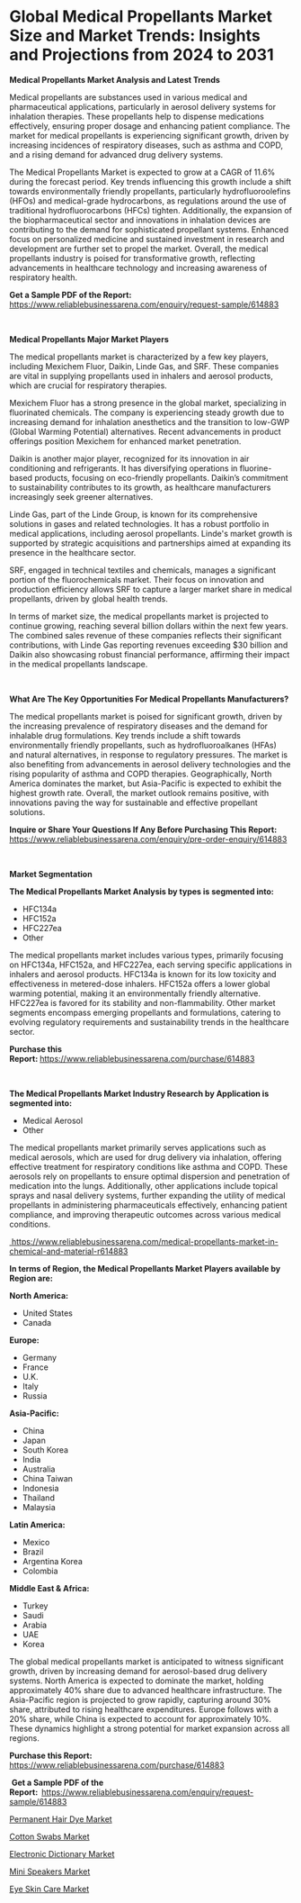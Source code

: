 <p><h1>Global Medical Propellants Market Size and Market Trends: Insights and Projections from 2024 to 2031</h1></p><p><strong>Medical Propellants Market Analysis and Latest Trends</strong></p>
<p><p>Medical propellants are substances used in various medical and pharmaceutical applications, particularly in aerosol delivery systems for inhalation therapies. These propellants help to dispense medications effectively, ensuring proper dosage and enhancing patient compliance. The market for medical propellants is experiencing significant growth, driven by increasing incidences of respiratory diseases, such as asthma and COPD, and a rising demand for advanced drug delivery systems. </p><p>The Medical Propellants Market is expected to grow at a CAGR of 11.6% during the forecast period. Key trends influencing this growth include a shift towards environmentally friendly propellants, particularly hydrofluoroolefins (HFOs) and medical-grade hydrocarbons, as regulations around the use of traditional hydrofluorocarbons (HFCs) tighten. Additionally, the expansion of the biopharmaceutical sector and innovations in inhalation devices are contributing to the demand for sophisticated propellant systems. Enhanced focus on personalized medicine and sustained investment in research and development are further set to propel the market. Overall, the medical propellants industry is poised for transformative growth, reflecting advancements in healthcare technology and increasing awareness of respiratory health.</p></p>
<p><strong>Get a Sample PDF of the Report:&nbsp;</strong> <a href="https://www.reliablebusinessarena.com/enquiry/request-sample/614883?utm_campaign=1143&utm_medium=2&utm_source=Github&utm_content=ia&utm_term=11122024&utm_id=medical-propellants">https://www.reliablebusinessarena.com/enquiry/request-sample/614883</a></p>
<p>&nbsp;</p>
<p><strong>Medical Propellants Major Market Players</strong></p>
<p><p>The medical propellants market is characterized by a few key players, including Mexichem Fluor, Daikin, Linde Gas, and SRF. These companies are vital in supplying propellants used in inhalers and aerosol products, which are crucial for respiratory therapies.</p><p>Mexichem Fluor has a strong presence in the global market, specializing in fluorinated chemicals. The company is experiencing steady growth due to increasing demand for inhalation anesthetics and the transition to low-GWP (Global Warming Potential) alternatives. Recent advancements in product offerings position Mexichem for enhanced market penetration.</p><p>Daikin is another major player, recognized for its innovation in air conditioning and refrigerants. It has diversifying operations in fluorine-based products, focusing on eco-friendly propellants. Daikin’s commitment to sustainability contributes to its growth, as healthcare manufacturers increasingly seek greener alternatives.</p><p>Linde Gas, part of the Linde Group, is known for its comprehensive solutions in gases and related technologies. It has a robust portfolio in medical applications, including aerosol propellants. Linde's market growth is supported by strategic acquisitions and partnerships aimed at expanding its presence in the healthcare sector.</p><p>SRF, engaged in technical textiles and chemicals, manages a significant portion of the fluorochemicals market. Their focus on innovation and production efficiency allows SRF to capture a larger market share in medical propellants, driven by global health trends.</p><p>In terms of market size, the medical propellants market is projected to continue growing, reaching several billion dollars within the next few years. The combined sales revenue of these companies reflects their significant contributions, with Linde Gas reporting revenues exceeding $30 billion and Daikin also showcasing robust financial performance, affirming their impact in the medical propellants landscape.</p></p>
<p>&nbsp;</p>
<p><strong>What Are The Key Opportunities For Medical Propellants Manufacturers?</strong></p>
<p><p>The medical propellants market is poised for significant growth, driven by the increasing prevalence of respiratory diseases and the demand for inhalable drug formulations. Key trends include a shift towards environmentally friendly propellants, such as hydrofluoroalkanes (HFAs) and natural alternatives, in response to regulatory pressures. The market is also benefiting from advancements in aerosol delivery technologies and the rising popularity of asthma and COPD therapies. Geographically, North America dominates the market, but Asia-Pacific is expected to exhibit the highest growth rate. Overall, the market outlook remains positive, with innovations paving the way for sustainable and effective propellant solutions.</p></p>
<p><strong>Inquire or Share Your Questions If Any Before Purchasing This Report:</strong> <a href="https://www.reliablebusinessarena.com/enquiry/pre-order-enquiry/614883?utm_campaign=1143&utm_medium=2&utm_source=Github&utm_content=ia&utm_term=11122024&utm_id=medical-propellants">https://www.reliablebusinessarena.com/enquiry/pre-order-enquiry/614883</a></p>
<p>&nbsp;</p>
<p><strong>Market Segmentation</strong></p>
<p><strong>The Medical Propellants Market Analysis by types is segmented into:</strong></p>
<p><ul><li>HFC134a</li><li>HFC152a</li><li>HFC227ea</li><li>Other</li></ul></p>
<p><p>The medical propellants market includes various types, primarily focusing on HFC134a, HFC152a, and HFC227ea, each serving specific applications in inhalers and aerosol products. HFC134a is known for its low toxicity and effectiveness in metered-dose inhalers. HFC152a offers a lower global warming potential, making it an environmentally friendly alternative. HFC227ea is favored for its stability and non-flammability. Other market segments encompass emerging propellants and formulations, catering to evolving regulatory requirements and sustainability trends in the healthcare sector.</p></p>
<p><strong>Purchase this Report:&nbsp;</strong><a href="https://www.reliablebusinessarena.com/purchase/614883?utm_campaign=1143&utm_medium=2&utm_source=Github&utm_content=ia&utm_term=11122024&utm_id=medical-propellants">https://www.reliablebusinessarena.com/purchase/614883</a></p>
<p>&nbsp;</p>
<p><strong>The Medical Propellants Market Industry Research by Application is segmented into:</strong></p>
<p><ul><li>Medical Aerosol</li><li>Other</li></ul></p>
<p><p>The medical propellants market primarily serves applications such as medical aerosols, which are used for drug delivery via inhalation, offering effective treatment for respiratory conditions like asthma and COPD. These aerosols rely on propellants to ensure optimal dispersion and penetration of medication into the lungs. Additionally, other applications include topical sprays and nasal delivery systems, further expanding the utility of medical propellants in administering pharmaceuticals effectively, enhancing patient compliance, and improving therapeutic outcomes across various medical conditions.</p></p>
<p><a href="https://www.reliablebusinessarena.com/medical-propellants-market-in-chemical-and-material-r614883?utm_campaign=1143&utm_medium=2&utm_source=Github&utm_content=ia&utm_term=11122024&utm_id=medical-propellants">&nbsp;https://www.reliablebusinessarena.com/medical-propellants-market-in-chemical-and-material-r614883</a></p>
<p><strong>In terms of Region, the Medical Propellants Market Players available by Region are:</strong></p>
<p>
    <p> <strong> North America: </strong>
        <ul>
            <li>United States</li>
            <li>Canada</li>
        </ul>
        </p> 
    <p> <strong> Europe: </strong>
        <ul>
            <li>Germany</li>
            <li>France</li>
            <li>U.K.</li>
            <li>Italy</li>
            <li>Russia</li>
        </ul>
        </p> 
    <p> <strong> Asia-Pacific: </strong>
        <ul>
            <li>China</li>
            <li>Japan</li>
            <li>South Korea</li>
            <li>India</li>
            <li>Australia</li>
            <li>China Taiwan</li>
            <li>Indonesia</li>
            <li>Thailand</li>
            <li>Malaysia</li>
        </ul>
        </p> 
    <p> <strong> Latin America: </strong>
        <ul>
            <li>Mexico</li>
            <li>Brazil</li>
            <li>Argentina Korea</li>
            <li>Colombia</li>
        </ul>
        </p> 
    <p> <strong> Middle East & Africa: </strong>
        <ul>
            <li>Turkey</li>
            <li>Saudi</li>
            <li>Arabia</li>
            <li>UAE</li>
            <li>Korea</li>
        </ul>
    </p>
    </p>
<p><p>The global medical propellants market is anticipated to witness significant growth, driven by increasing demand for aerosol-based drug delivery systems. North America is expected to dominate the market, holding approximately 40% share due to advanced healthcare infrastructure. The Asia-Pacific region is projected to grow rapidly, capturing around 30% share, attributed to rising healthcare expenditures. Europe follows with a 20% share, while China is expected to account for approximately 10%. These dynamics highlight a strong potential for market expansion across all regions.</p></p>
<p><strong>Purchase this Report: </strong><a href="https://www.reliablebusinessarena.com/purchase/614883?utm_campaign=1143&utm_medium=2&utm_source=Github&utm_content=ia&utm_term=11122024&utm_id=medical-propellants">https://www.reliablebusinessarena.com/purchase/614883</a></p>
<p>&nbsp;<strong>Get a Sample PDF of the Report:&nbsp;&nbsp;</strong><a href="https://www.reliablebusinessarena.com/enquiry/request-sample/614883?utm_campaign=1143&utm_medium=2&utm_source=Github&utm_content=ia&utm_term=11122024&utm_id=medical-propellants">https://www.reliablebusinessarena.com/enquiry/request-sample/614883</a></p>
<p><strong></strong></p>
<p><p><a href="https://www.linkedin.com/pulse/assessing-effect-ofcompany-thepermanent-hair-dye-market-3iryf?utm_campaign=1143&utm_medium=2&utm_source=Github&utm_content=ia&utm_term=11122024&utm_id=medical-propellants">Permanent Hair Dye Market</a></p><p><a href="https://www.linkedin.com/pulse/according-latest-cotton-swabs-market-forecast-set-experience-ty0if?utm_campaign=1143&utm_medium=2&utm_source=Github&utm_content=ia&utm_term=11122024&utm_id=medical-propellants">Cotton Swabs Market</a></p><p><a href="https://www.linkedin.com/pulse/c-hannibex-sqmmf?utm_campaign=1143&utm_medium=2&utm_source=Github&utm_content=ia&utm_term=11122024&utm_id=medical-propellants">Electronic Dictionary Market</a></p><p><a href="https://www.linkedin.com/pulse/historical-trends-future-projections-mini-speakers-market-qe34f?utm_campaign=1143&utm_medium=2&utm_source=Github&utm_content=ia&utm_term=11122024&utm_id=medical-propellants">Mini Speakers Market</a></p><p><a href="https://www.linkedin.com/pulse/exploring-eye-skin-care-market-size-share-revenue-anticipated-c1n5f?utm_campaign=1143&utm_medium=2&utm_source=Github&utm_content=ia&utm_term=11122024&utm_id=medical-propellants">Eye Skin Care Market</a></p></p>
